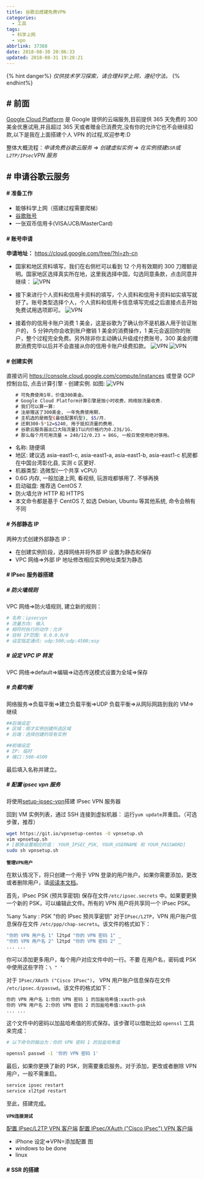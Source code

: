 ```yaml
---
title: 谷歌云搭建免费VPN
categories:
  - 工具
tags:
  - 科学上网
  - vpn
abbrlink: 37388
date: 2018-08-30 20:06:33
updated: 2018-08-31 19:28:21
---
```


{% hint danger%}
_仅供技术学习探索，请合理科学上网，遵纪守法。_
{% endhint%}

## \# 前面

[Google Cloud Platform][0] 是 Google 提供的云端服务,目前提供 365 天免费的 300 美金优惠试用,并且超过 365 天或者赠金已消费完,没有你的允许它也不会继续扣款,以下是我在上面搭建个人 VPN 的过程,欢迎参考:D

整体大概流程：_申请免费谷歌云服务_ => _创建虚拟实例_ => _在实例搭建`SSR`或`L2TP/IPsec`VPN 服务_

## \# 申请谷歌云服务

<!--more-->

#### \# 准备工作

- 能够科学上网（搭建过程需要爬梯）
- [谷歌账号][1]
- 一张双币信用卡(VISA/JCB/MasterCard)

#### \# 账号申请

**申请地址：** https://cloud.google.com/free/?hl=zh-cn

- 国家和地区资料填写，我们在右侧栏可以看到 12 个月有效期的 300 刀赠额说明。国家地区选择真实所在地，这里我选择中国，勾选同意条款，点击同意并继续：
  ![VPN](http://suchenrain-1255943826.file.myqcloud.com/Post/vpn/vpn1.png)
- 接下来进行个人资料和信用卡资料的填写，个人资料和信用卡资料如实填写就好了。账号类型选择个人，个人资料和信用卡信息填写完成之后直接点击开始免费试用选项即可。
  ![VPN](http://suchenrain-1255943826.file.myqcloud.com/Post/vpn/vpn2.png)

- 接着你的信用卡账户消费 1 美金，这是谷歌为了确认你不是机器人用于验证账户的， 5 分钟内你会收到账户撤销 1 美金的消费操作，1 美元会返回你的账户，整个过程完全免费。另外除非你主动确认升级成付费账号，300 美金的赠款消费完毕以后并不会直接从你的信用卡账户续费扣款。
  ![VPN](http://suchenrain-1255943826.file.myqcloud.com/Post/vpn/vpn3.png)
  ![VPN](http://suchenrain-1255943826.file.myqcloud.com/Post/vpn/vpn4.png '结算账号信息')

#### \# 创建实例

直接访问 https://console.cloud.google.com/compute/instances 或登录 GCP 控制台后, 点击计算引擎 - 创建实例. 如图:
![VPN](http://suchenrain-1255943826.file.myqcloud.com/Post/vpn/vpn5.png)

```bash
　　# 可免费使用1年，价值300美金。
　　# Google Cloud Platform计算引擎是按小时收费，网络按流量收费.
　　# 我们可以算一算:
　　# 注册赠送了300美金, 一年免费使用期.
　　# 主机选的是微型(最低配置机型), $5/月.
　　# 还剩300-5*12=$240, 用于抵扣流量的费用.
　　# 谷歌云服务器出口大陆流量1T以内价格约为0.23$/1G.
　　# 那么每个月可用流量 = 240/12/0.23 ≈ 86G, 一般日常使用绝对够用。
```

- 名称: 随便填
- 地区: 建议选 asia-east1-c, asia-east1-a, asia-east1-b, asia-east1-c 机房都在中国台湾彰化县, 实测 c 区更好.
- 机器类型: 选微型(一个共享 vCPU)
- 0.6G 内存, 一般加速上网, 看视频, 玩游戏都够用了. 不够再换
- 启动磁盘: 推荐选 CentOS 7.
- 防火墙允许 HTTP 和 HTTPS
- 本文命令都是基于 CentOS 7, 如选 Debian, Ubuntu 等其他系统, 命令会稍有不同

#### \# 外部静态 IP

两种方式创建外部静态 IP：

- 在创建实例阶段，选择网络并将外部 IP 设置为静态和保存
- VPC 网络=>外部 IP 地址修改相应实例地址类型为静态

#### \# IPsec 服务器搭建

##### \# 防火墙规则

VPC 网络=>防火墙规则, 建立新的规则：

```bash
# 名称：ipsecvpn
# 流量方向: 输入
# 相符时执行的动作：允许
# 目标 IP范围: 0.0.0.0/0
# 设定指定通讯: udp:500;udp:4500;esp
```

##### \# 设定 VPC IP 转发

VPC 网络=>default=>编辑=>动态传送模式设置为全域=>保存

##### \# 负载均衡

网络服务=>负载平衡=>建立负载平衡=>UDP 负载平衡=>从网际网路到我的 VM=>继续

```bash
##后端设定
# 区域：刚才实例创建所选区域
# 后端：选择创建的现有实例

##前端设定
# IP: 临时
# 端口：500-4500
```

最后填入名称并建立。

##### \# 配置 ipsec vpn 服务

将使用[setup-ipsec-vpn][2]搭建 IPsec VPN 服务器

回到 VM 实例列表，通过 SSH 连接到虚拟机器：
运行`yum update`并重启。（可选步骤，推荐）

```bash
wget https://git.io/vpnsetup-centos -O vpnsetup.sh
vim vpnsetup.sh
# [替换设置相应的值： YOUR_IPSEC_PSK, YOUR_USERNAME 和 YOUR_PASSWORD]
sudo sh vpnsetup.sh
```

**`管理VPN用户`**

在默认情况下，将只创建一个用于 VPN 登录的用户账户。如果你需要添加，更改或者删除用户，请[阅读本文档][3]。

首先，IPsec PSK (预共享密钥) 保存在文件`/etc/ipsec.secrets` 中。如果要更换一个新的 PSK，可以编辑此文件。所有的 VPN 用户将共享同一个 IPsec PSK。

%any %any : PSK "你的 IPsec 预共享密钥"
对于`IPsec/L2TP`，VPN 用户账户信息保存在文件 `/etc/ppp/chap-secrets`。该文件的格式如下：

```bash
"你的 VPN 用户名 1" l2tpd "你的 VPN 密码 1" _
"你的 VPN 用户名 2" l2tpd "你的 VPN 密码 2" _
... ...
```

你可以添加更多用户，每个用户对应文件中的一行。不要 在用户名，密码或 PSK 中使用这些字符：`\ " '`

对于 `IPsec/XAuth ("Cisco IPsec")`， VPN 用户账户信息保存在文件 `/etc/ipsec.d/passwd`。该文件的格式如下：

```bash
你的 VPN 用户名 1:你的 VPN 密码 1 的加盐哈希值:xauth-psk
你的 VPN 用户名 2:你的 VPN 密码 2 的加盐哈希值:xauth-psk
... ...
```

这个文件中的密码以加盐哈希值的形式保存。该步骤可以借助比如 `openssl` 工具来完成：

```bash
# 以下命令的输出为：你的 VPN 密码 1 的加盐哈希值

openssl passwd -1 '你的 VPN 密码 1'
```

最后，如果你更换了新的 PSK，则需要重启服务。对于添加，更改或者删除 VPN 用户，一般不需重启。

```bash
service ipsec restart
service xl2tpd restart
```

至此，搭建完成。

**`VPN连接测试`**

[配置 IPsec/L2TP VPN 客户端][4]
[配置 IPsec/XAuth ("Cisco IPsec") VPN 客户端][5]

- iPhone
  设定=>VPN=添加配置
  图
- windows
  to be done
- linux

#### \# SSR 的搭建

[0]: https://cloud.google.com/free/?hl=zh-cn
[1]: https://accounts.google.com/signup/v2/webcreateaccount
[2]: https://github.com/hwdsl2/setup-ipsec-vpn/blob/master/README-zh.md
[3]: https://github.com/hwdsl2/setup-ipsec-vpn/blob/master/docs/manage-users-zh.md
[4]: https://github.com/hwdsl2/setup-ipsec-vpn/blob/master/docs/clients-zh.md
[5]: https://github.com/hwdsl2/setup-ipsec-vpn/blob/master/docs/clients-xauth-zh.md
